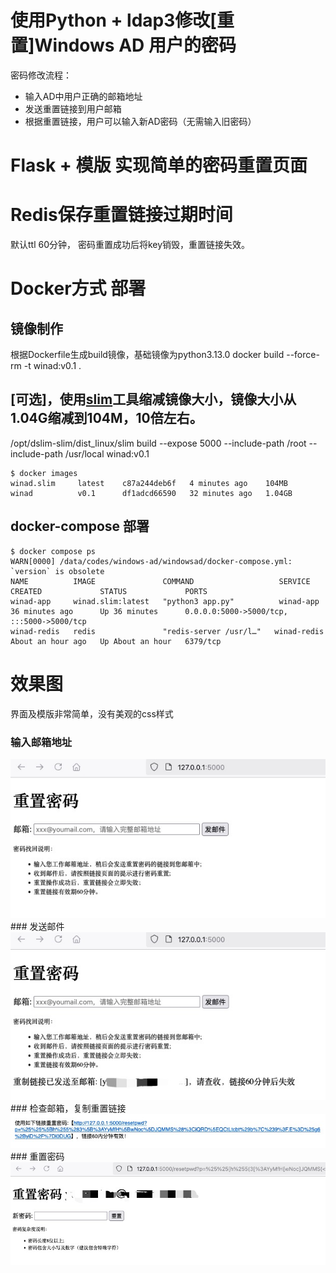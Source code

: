 # 使用Python + ldap3修改[重置]Windows AD 用户的密码
密码修改流程：
* 输入AD中用户正确的邮箱地址
* 发送重置链接到用户邮箱
* 根据重置链接，用户可以输入新AD密码（无需输入旧密码）

# Flask + 模版 实现简单的密码重置页面

# Redis保存重置链接过期时间
默认ttl 60分钟，
密码重置成功后将key销毁，重置链接失效。

# Docker方式 部署
## 镜像制作 
根据Dockerfile生成build镜像，基础镜像为python3.13.0
docker build --force-rm -t winad:v0.1 .

##  [可选]，使用[slim](https://github.com/slimtoolkit/slim)工具缩减镜像大小，镜像大小从1.04G缩减到104M，10倍左右。
/opt/dslim-slim/dist_linux/slim build --expose 5000 --include-path /root --include-path /usr/local winad:v0.1

```
$ docker images
winad.slim     latest    c87a244deb6f   4 minutes ago    104MB
winad          v0.1      df1adcd66590   32 minutes ago   1.04GB
```

## docker-compose 部署
```
$ docker compose ps
WARN[0000] /data/codes/windows-ad/windowsad/docker-compose.yml: `version` is obsolete
NAME          IMAGE               COMMAND                   SERVICE       CREATED             STATUS             PORTS
winad-app     winad.slim:latest   "python3 app.py"          winad-app     36 minutes ago      Up 36 minutes      0.0.0.0:5000->5000/tcp, :::5000->5000/tcp
winad-redis   redis               "redis-server /usr/l…"   winad-redis   About an hour ago   Up About an hour   6379/tcp
```
# 效果图
界面及模版非常简单，没有美观的css样式

### 输入邮箱地址
<img src="./img/reset-ad-01.jpg">
### 发送邮件 
<img src="./img/reset-ad-02.jpg">
### 检查邮箱，复制重置链接
<img src="./img/reset-ad-03.jpg">
### 重置密码
<img src="./img/reset-ad-04.jpg">

